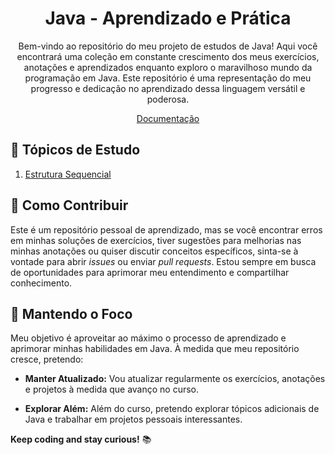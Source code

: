 <h1 align="center">Java - Aprendizado e Prática
</h1>
<p align="center">
Bem-vindo ao repositório do meu projeto de estudos de Java! Aqui você encontrará uma coleção em constante crescimento dos meus exercícios, anotações e aprendizados enquanto exploro o maravilhoso mundo da programação em Java. Este repositório é uma representação do meu progresso e dedicação no aprendizado dessa linguagem versátil e poderosa.

<p align="center">
  <!-- <a href="">Projeto</a> - -->
  <a href="https://docs.oracle.com/en/java/" rel="noopener" target="_blank">Documentação</a>
</p>

## 📌 Tópicos de Estudo 
1. [Estrutura Sequencial](https://github.com/Je-Carlos/Java/tree/master/01-estrutura-sequencial/)

## 📌 Como Contribuir

Este é um repositório pessoal de aprendizado, mas se você encontrar erros em minhas soluções de exercícios, tiver sugestões para melhorias nas minhas anotações ou quiser discutir conceitos específicos, sinta-se à vontade para abrir *issues* ou enviar *pull requests*. Estou sempre em busca de oportunidades para aprimorar meu entendimento e compartilhar conhecimento.

## 📌 Mantendo o Foco

Meu objetivo é aproveitar ao máximo o processo de aprendizado e aprimorar minhas habilidades em Java. À medida que meu repositório cresce, pretendo:

- **Manter Atualizado:** Vou atualizar regularmente os exercícios, anotações e projetos à medida que avanço no curso.

- **Explorar Além:** Além do curso, pretendo explorar tópicos adicionais de Java e trabalhar em projetos pessoais interessantes.

**Keep coding and stay curious!** :books:
